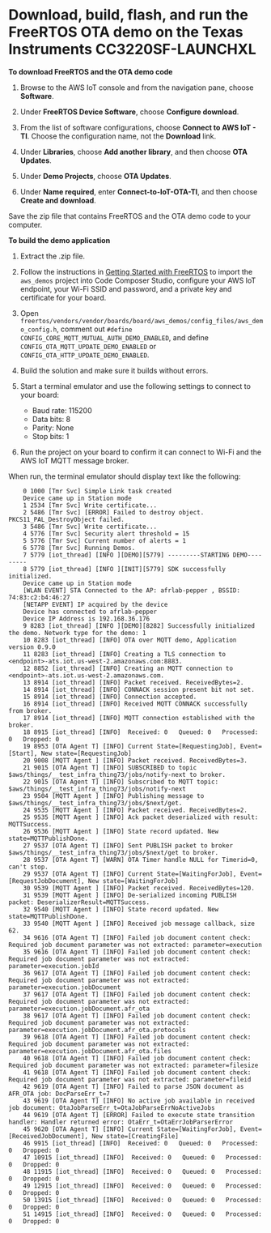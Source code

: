 # Download, build, flash, and run the FreeRTOS OTA demo on the Texas Instruments CC3220SF\-LAUNCHXL<a name="download-ota-ti"></a><a name="download-demo"></a>

**To download FreeRTOS and the OTA demo code**

1. Browse to the AWS IoT console and from the navigation pane, choose **Software**\.

1. Under **FreeRTOS Device Software**, choose **Configure download**\.

1. From the list of software configurations, choose **Connect to AWS IoT \- TI**\. Choose the configuration name, not the **Download** link\.

1. Under **Libraries**, choose **Add another library**, and then choose **OTA Updates**\.

1. Under **Demo Projects**, choose **OTA Updates**\.

1. Under **Name required**, enter **Connect\-to\-IoT\-OTA\-TI**, and then choose **Create and download**\.

Save the zip file that contains FreeRTOS and the OTA demo code to your computer\. <a name="build-demo"></a>

**To build the demo application**

1. Extract the \.zip file\.

1. Follow the instructions in [Getting Started with FreeRTOS](freertos-getting-started.md) to import the `aws_demos` project into Code Composer Studio, configure your AWS IoT endpoint, your Wi\-Fi SSID and password, and a private key and certificate for your board\.

1.  Open `freertos/vendors/vendor/boards/board/aws_demos/config_files/aws_demo_config.h`,  comment out `#define CONFIG_CORE_MQTT_MUTUAL_AUTH_DEMO_ENABLED`, and define `CONFIG_OTA_MQTT_UPDATE_DEMO_ENABLED` or `CONFIG_OTA_HTTP_UPDATE_DEMO_ENABLED`\.

1. Build the solution and make sure it builds without errors\.

1. Start a terminal emulator and use the following settings to connect to your board:
   + Baud rate: 115200
   + Data bits: 8
   + Parity: None
   + Stop bits: 1

1. Run the project on your board to confirm it can connect to Wi\-Fi and the AWS IoT MQTT message broker\.

When run, the terminal emulator should display text like the following:

```
    0 1000 [Tmr Svc] Simple Link task created
    Device came up in Station mode
    1 2534 [Tmr Svc] Write certificate...
    2 5486 [Tmr Svc] [ERROR] Failed to destroy object. PKCS11_PAL_DestroyObject failed.
    3 5486 [Tmr Svc] Write certificate...
    4 5776 [Tmr Svc] Security alert threshold = 15
    5 5776 [Tmr Svc] Current number of alerts = 1
    6 5778 [Tmr Svc] Running Demos.
    7 5779 [iot_thread] [INFO ][DEMO][5779] ---------STARTING DEMO---------
    8 5779 [iot_thread] [INFO ][INIT][5779] SDK successfully initialized.
    Device came up in Station mode
    [WLAN EVENT] STA Connected to the AP: afrlab-pepper , BSSID: 74:83:c2:b4:46:27
    [NETAPP EVENT] IP acquired by the device
    Device has connected to afrlab-pepper
    Device IP Address is 192.168.36.176 
    9 8283 [iot_thread] [INFO ][DEMO][8282] Successfully initialized the demo. Network type for the demo: 1
    10 8283 [iot_thread] [INFO] OTA over MQTT demo, Application version 0.9.0
    11 8283 [iot_thread] [INFO] Creating a TLS connection to <endpoint>-ats.iot.us-west-2.amazonaws.com:8883.
    12 8852 [iot_thread] [INFO] Creating an MQTT connection to <endpoint>-ats.iot.us-west-2.amazonaws.com.
    13 8914 [iot_thread] [INFO] Packet received. ReceivedBytes=2.
    14 8914 [iot_thread] [INFO] CONNACK session present bit not set.
    15 8914 [iot_thread] [INFO] Connection accepted.
    16 8914 [iot_thread] [INFO] Received MQTT CONNACK successfully from broker.
    17 8914 [iot_thread] [INFO] MQTT connection established with the broker.
    18 8915 [iot_thread] [INFO]  Received: 0   Queued: 0   Processed: 0   Dropped: 0
    19 8953 [OTA Agent T] [INFO] Current State=[RequestingJob], Event=[Start], New state=[RequestingJob]
    20 9008 [MQTT Agent ] [INFO] Packet received. ReceivedBytes=3.
    21 9015 [OTA Agent T] [INFO] SUBSCRIBED to topic $aws/things/__test_infra_thing73/jobs/notify-next to broker.
    22 9015 [OTA Agent T] [INFO] Subscribed to MQTT topic: $aws/things/__test_infra_thing73/jobs/notify-next
    23 9504 [MQTT Agent ] [INFO] Publishing message to $aws/things/__test_infra_thing73/jobs/$next/get.
    24 9535 [MQTT Agent ] [INFO] Packet received. ReceivedBytes=2.
    25 9535 [MQTT Agent ] [INFO] Ack packet deserialized with result: MQTTSuccess.
    26 9536 [MQTT Agent ] [INFO] State record updated. New state=MQTTPublishDone.
    27 9537 [OTA Agent T] [INFO] Sent PUBLISH packet to broker $aws/things/__test_infra_thing73/jobs/$next/get to broker.
    28 9537 [OTA Agent T] [WARN] OTA Timer handle NULL for Timerid=0, can't stop.
    29 9537 [OTA Agent T] [INFO] Current State=[WaitingForJob], Event=[RequestJobDocument], New state=[WaitingForJob]
    30 9539 [MQTT Agent ] [INFO] Packet received. ReceivedBytes=120.
    31 9539 [MQTT Agent ] [INFO] De-serialized incoming PUBLISH packet: DeserializerResult=MQTTSuccess.
    32 9540 [MQTT Agent ] [INFO] State record updated. New state=MQTTPublishDone.
    33 9540 [MQTT Agent ] [INFO] Received job message callback, size 62.
    34 9616 [OTA Agent T] [INFO] Failed job document content check: Required job document parameter was not extracted: parameter=execution
    35 9616 [OTA Agent T] [INFO] Failed job document content check: Required job document parameter was not extracted: parameter=execution.jobId
    36 9617 [OTA Agent T] [INFO] Failed job document content check: Required job document parameter was not extracted: parameter=execution.jobDocument
    37 9617 [OTA Agent T] [INFO] Failed job document content check: Required job document parameter was not extracted: parameter=execution.jobDocument.afr_ota
    38 9617 [OTA Agent T] [INFO] Failed job document content check: Required job document parameter was not extracted: parameter=execution.jobDocument.afr_ota.protocols
    39 9618 [OTA Agent T] [INFO] Failed job document content check: Required job document parameter was not extracted: parameter=execution.jobDocument.afr_ota.files
    40 9618 [OTA Agent T] [INFO] Failed job document content check: Required job document parameter was not extracted: parameter=filesize
    41 9618 [OTA Agent T] [INFO] Failed job document content check: Required job document parameter was not extracted: parameter=fileid
    42 9619 [OTA Agent T] [INFO] Failed to parse JSON document as AFR_OTA job: DocParseErr_t=7
    43 9619 [OTA Agent T] [INFO] No active job available in received job document: OtaJobParseErr_t=OtaJobParseErrNoActiveJobs
    44 9619 [OTA Agent T] [ERROR] Failed to execute state transition handler: Handler returned error: OtaErr_t=OtaErrJobParserError
    45 9620 [OTA Agent T] [INFO] Current State=[WaitingForJob], Event=[ReceivedJobDocument], New state=[CreatingFile]
    46 9915 [iot_thread] [INFO]  Received: 0   Queued: 0   Processed: 0   Dropped: 0
    47 10915 [iot_thread] [INFO]  Received: 0   Queued: 0   Processed: 0   Dropped: 0
    48 11915 [iot_thread] [INFO]  Received: 0   Queued: 0   Processed: 0   Dropped: 0
    49 12915 [iot_thread] [INFO]  Received: 0   Queued: 0   Processed: 0   Dropped: 0
    50 13915 [iot_thread] [INFO]  Received: 0   Queued: 0   Processed: 0   Dropped: 0
    51 14915 [iot_thread] [INFO]  Received: 0   Queued: 0   Processed: 0   Dropped: 0
```